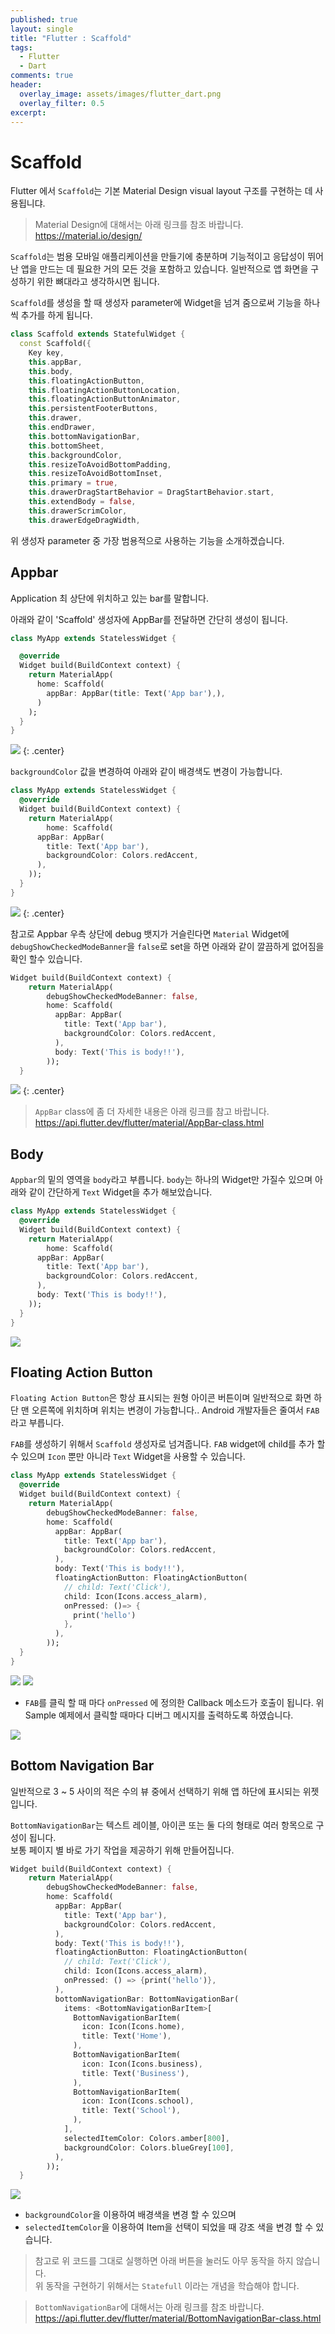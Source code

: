 ```yaml
---
published: true
layout: single
title: "Flutter : Scaffold"
tags: 
  - Flutter
  - Dart
comments: true
header:
  overlay_image: assets/images/flutter_dart.png
  overlay_filter: 0.5
excerpt:
---
```


# Scaffold

Flutter 에서 `Scaffold`는 기본 Material Design visual layout 구조를 구현하는 데 사용됩니댜.

> Material Design에 대해서는 아래 링크를 참조 바랍니다.<br>
> <https://material.io/design/>


`Scaffold`는 범용 모바일 애플리케이션을 만들기에 충분하며 기능적이고 응답성이 뛰어난 앱을 만드는 데 필요한 거의 모든 것을 포함하고 있습니다. 일반적으로 앱 화면을 구성하기 위한 뼈대라고 생각하시면 됩니다.

`Scaffold`를 생성을 할 때 생성자 parameter에 Widget을 넘겨 줌으로써 기능을 하나 씩 추가를 하게 됩니다.

~~~dart
class Scaffold extends StatefulWidget {
  const Scaffold({
    Key key,
    this.appBar,
    this.body,
    this.floatingActionButton,
    this.floatingActionButtonLocation,
    this.floatingActionButtonAnimator,
    this.persistentFooterButtons,
    this.drawer,
    this.endDrawer,
    this.bottomNavigationBar,
    this.bottomSheet,
    this.backgroundColor,
    this.resizeToAvoidBottomPadding,
    this.resizeToAvoidBottomInset,
    this.primary = true,
    this.drawerDragStartBehavior = DragStartBehavior.start,
    this.extendBody = false,
    this.drawerScrimColor,
    this.drawerEdgeDragWidth,
~~~

위 생성자 parameter 중 가장 범용적으로 사용하는 기능을 소개하겠습니다.

## Appbar

Application 최 상단에 위치하고 있는 bar를 말합니다.

아래와 같이 'Scaffold' 생성자에 AppBar를 전달하면 간단히 생성이 됩니다.

~~~dart
class MyApp extends StatelessWidget {

  @override
  Widget build(BuildContext context) {
    return MaterialApp(
      home: Scaffold(
        appBar: AppBar(title: Text('App bar'),),
      )
    );
  }
}
~~~

![](/assets/images/2019-10-11-13-49-26.png) {: .center}


`backgroundColor` 값을 변경하여 아래와 같이 배경색도 변경이 가능합니다.
~~~dart
class MyApp extends StatelessWidget {
  @override
  Widget build(BuildContext context) {
    return MaterialApp(
        home: Scaffold(
      appBar: AppBar(
        title: Text('App bar'),
        backgroundColor: Colors.redAccent,
      ),
    ));
  }
}

~~~
![](/assets/images/2019-10-11-13-56-34.png) {: .center}


참고로 Appbar 우측 상단에 debug 뱃지가 거슬린다면 `Material` Widget에 `debugShowCheckedModeBanner`을 `false`로 set을 하면 아래와 같이 깔끔하게 없어짐을 확인 할수 있습니다.

~~~dart
Widget build(BuildContext context) {
    return MaterialApp(
        debugShowCheckedModeBanner: false,
        home: Scaffold(
          appBar: AppBar(
            title: Text('App bar'),
            backgroundColor: Colors.redAccent,
          ),
          body: Text('This is body!!'),
        ));
  }
~~~

![](/assets/images/2019-10-11-14-19-04.png#center)
{: .center}

> `AppBar` class에 좀 더 자세한 내용은 아래 링크를 참고 바랍니다.
> <https://api.flutter.dev/flutter/material/AppBar-class.html>


## Body
`Appbar`의 밑의 영역을 `body`라고 부릅니다.
`body`는 하나의 Widget만 가질수 있으며 
아래와 같이 간단하게 `Text` Widget을 추가 해보았습니다.
~~~dart
class MyApp extends StatelessWidget {
  @override
  Widget build(BuildContext context) {
    return MaterialApp(
        home: Scaffold(
      appBar: AppBar(
        title: Text('App bar'),
        backgroundColor: Colors.redAccent,
      ),
      body: Text('This is body!!'),
    ));
  }
}
~~~
![](/assets/images/2019-10-11-14-03-04.png)

## Floating Action Button

`Floating Action Button`은 항상 표시되는 원형 아이콘 버튼이며 일반적으로 화면 하단 맨 오른쪽에 위치하며
위치는 변경이 가능합니다.. Android 개발자들은 줄여서 `FAB`라고 부릅니다.

`FAB`를 생성하기 위해서 `Scaffold` 생성자로 넘겨줍니다.
`FAB` widget에 child를 추가 할 수 있으며 `Icon` 뿐만 아니라 `Text` Widget을 사용할 수 있습니다.

~~~dart
class MyApp extends StatelessWidget {
  @override
  Widget build(BuildContext context) {
    return MaterialApp(
        debugShowCheckedModeBanner: false,
        home: Scaffold(
          appBar: AppBar(
            title: Text('App bar'),
            backgroundColor: Colors.redAccent,
          ),
          body: Text('This is body!!'),
          floatingActionButton: FloatingActionButton(
            // child: Text('Click'),
            child: Icon(Icons.access_alarm),
            onPressed: ()=> {
              print('hello')
            },
          ),
        ));
  }
}
~~~
![](/assets/images/2019-10-11-15-05-20.png) ![](/assets/images/2019-10-11-15-12-12.png)

- `FAB`를 클릭 할 때 마다 `onPressed` 에 정의한 Callback 메소드가 호출이 됩니다.
위 Sample 예제에서 클릭할 때마다 디버그 메시지를 출력하도록 하였습니다.

![](/assets/images/2019-10-11-15-17-13.png)

## Bottom Navigation Bar

일반적으로 3 ~ 5 사이의 적은 수의 뷰 중에서 선택하기 위해 앱 하단에 표시되는 위젯입니다.

`BottomNavigationBar`는 텍스트 레이블, 아이콘 또는 둘 다의 형태로 여러 항목으로 구성이 됩니다.<br>
보통 페이지 별 바로 가기 작업을 제공하기 위해 만들어집니다.

~~~dart
Widget build(BuildContext context) {
    return MaterialApp(
        debugShowCheckedModeBanner: false,
        home: Scaffold(
          appBar: AppBar(
            title: Text('App bar'),
            backgroundColor: Colors.redAccent,
          ),
          body: Text('This is body!!'),
          floatingActionButton: FloatingActionButton(
            // child: Text('Click'),
            child: Icon(Icons.access_alarm),
            onPressed: () => {print('hello')},
          ),
          bottomNavigationBar: BottomNavigationBar(
            items: <BottomNavigationBarItem>[
              BottomNavigationBarItem(
                icon: Icon(Icons.home),
                title: Text('Home'),
              ),
              BottomNavigationBarItem(
                icon: Icon(Icons.business),
                title: Text('Business'),
              ),
              BottomNavigationBarItem(
                icon: Icon(Icons.school),
                title: Text('School'),
              ),
            ],
            selectedItemColor: Colors.amber[800],
            backgroundColor: Colors.blueGrey[100],
          ),
        ));
  }
~~~

![](/assets/images/2019-10-11-15-39-58.png)

- `backgroundColor`을 이용하여 배경색을 변경 할 수 있으며<br>
- `selectedItemColor`을 이용하여 Item을 선택이 되었을 때 강조 색을 변경 할 수 있습니다.
>참고로 위 코드를 그대로 실행하면 아래 버튼을 눌러도 아무 동작을 하지 않습니다. <br>위 동작을 구현하기 위해서는 `Statefull` 이라는 개념을 학습해야 합니다. 

> `BottomNavigationBar`에 대해서는 아래 링크를 참조 바랍니다.<br>
> <https://api.flutter.dev/flutter/material/BottomNavigationBar-class.html>

